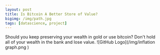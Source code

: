 ```yaml
---
layout: post
title: Is Bitcoin A Better Store of Value? 
bigimg: /img/path.jpg
tags: [datascience, project]
---
```


Should you keep preserving your wealth in gold or use bitcoin? Don't hold all of your wealth in the bank and lose value.
![GitHub Logo](/img/inflation graph.png	)

